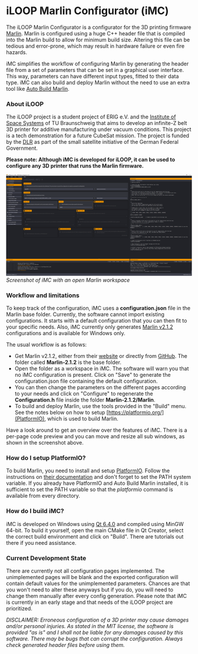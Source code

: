 # iLOOP Marlin Configurator (iMC)

The iLOOP Marlin Configurator is a configurator for the 3D printing firmware [Marlin](https://marlinfw.org/). Marlin is configured using a huge C++ header file that is compiled into the Marlin build to allow for minimum build size. Altering this file can be tedious and error-prone, which may result in hardware failure or even fire hazards.

iMC simplifies the workflow of configuring Marlin by generating the header file from a set of parameters that can be set in a graphical user interface. This way, parameters can have different input types, fitted to their data type. iMC can also build and deploy Marlin without the need to use an extra tool like [Auto Build Marlin](https://marketplace.visualstudio.com/items?itemName=MarlinFirmware.auto-build).

### About iLOOP

The iLOOP project is a student project of ERIG e.V. and the [Institute of Space Systems](http://space-systems.eu/) of TU Braunschweig that aims to develop an infinite-Z belt 3D printer for additive manufacturing under vacuum conditions. This project is a tech demonstration for a future CubeSat mission. The project is funded by the [DLR](https://www.dlr.de/) as part of the small satellite initiative of the German Federal Government.

**Please note: Although iMC is developed for iLOOP, it can be used to configure any 3D printer that runs the Marlin firmware.**

![Screenshot of the iLOOP Marlin Configurator](https://github.com/SimonBuxx/iloop-marlin-configurator/blob/7ac159795b71443f371d308e1a3bd2599266e443/resources/imc_screenshot.png)
_Screenshot of iMC with an open Marlin workspace_

### Workflow and limitations

To keep track of the configuration, iMC uses a **configuration.json** file in the Marlin base folder. Currently, the software cannot import existing configurations. It starts with a default configuration that you can then fit to your specific needs. Also, iMC currently only generates [Marlin v2.1.2](https://github.com/MarlinFirmware/Marlin/releases/tag/2.1.2) configurations and is available for Windows only.

The usual workflow is as follows:
* Get Marlin v2.1.2, either from their [website](https://marlinfw.org/meta/download/) or directly from [GitHub](https://github.com/MarlinFirmware/Marlin/releases/tag/2.1.2). The folder called **Marlin-2.1.2** is the base folder.
* Open the folder as a workspace in iMC. The software will warn you that no iMC configuration is present. Click on "Save" to generate the configuration.json file containing the default configuration.
* You can then change the parameters on the different pages according to your needs and click on "Configure" to regenerate the **Configuration.h** file inside the folder **Marlin-2.1.2/Marlin**.
* To build and deploy Marlin, use the tools provided in the "Build" menu. See the notes below on how to setup [https://platformio.org/](PlatformIO), which is used to build Marlin.

Have a look around to get an overview over the features of iMC. There is a per-page code preview and you can move and resize all sub windows, as shown in the screenshot above.

### How do I setup PlatformIO?

To build Marlin, you need to install and setup [PlatformIO](https://platformio.org/). Follow the instructions on [their documentation](https://docs.platformio.org/en/latest/core/installation/index.html) and don't forget to set the PATH system variable. If you already have PlatformIO and Auto Build Marlin installed, it is sufficient to set the PATH variable so that the _platformio_ command is available from every directory.

### How do I build iMC?

iMC is developed on Windows using [Qt 6.4.0](https://www.qt.io/) and compiled using MinGW 64-bit. To build it yourself, open the main CMake file in Qt Creator, select the correct build environment and click on "Build". There are tutorials out there if you need assistance.

### Current Development State

There are currently not all configuration pages implemented. The unimplemented pages will be blank and the exported configuration will contain default values for the unimplemented parameters. Chances are that you won't need to alter these anyways but if you do, you will need to change them manually after every config generation. Please note that iMC is currently in an early stage and that needs of the iLOOP project are prioritized.

_DISCLAIMER: Erroneous configuration of a 3D printer may cause damages and/or personal injuries. As stated in the MIT license, the software is provided "as is" and I shall not be liable for any damages caused by this software. There may be bugs that can corrupt the configuration. Always check generated header files before using them._
